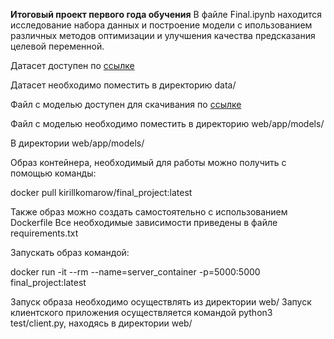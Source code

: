 **Итоговый проект первого года обучения**
В файле Final.ipynb находится исследование набора данных и построение модели с ипользованием различных методов оптимизации и улучшения качества предсказания целевой переменной.

Датасет доступен по [ссылке](https://drive.google.com/file/d/11-ZNNIdcQ7TbT8Y0nsQ3Q0eiYQP__NIW/view?usp=share_link)

Датасет необходимо поместить в директорию data/

Файл с моделью доступен для скачивания по [ссылке](https://drive.google.com/drive/folders/1mdr9zaIaWDmuvBUNAzAoopLp_VIm5-El?hl=ru)

Файл с моделью необходимо поместить в директорию web/app/models/

В директории web/app/models/

Образ контейнера, необходимый для работы можно получить с помощью команды:

docker pull kirillkomarow/final_project:latest

Также образ можно создать самостоятельно с использованием Dockerfile Все необходимые зависимости приведены в файле requirements.txt

Запускать образ командой:

docker run -it --rm --name=server_container -p=5000:5000 final_project:latest

Запуск образа необходимо осуществлять из директории web/ Запуск клиентского приложения осуществляется командой python3 test/client.py, находясь в директории web/
